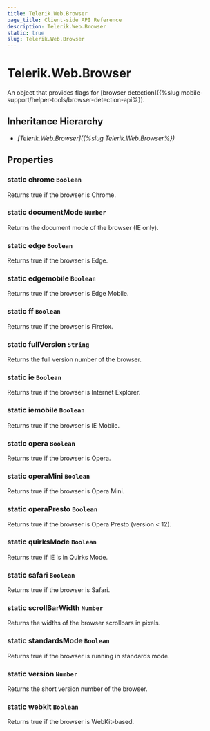 ```yaml
---
title: Telerik.Web.Browser
page_title: Client-side API Reference
description: Telerik.Web.Browser
static: true
slug: Telerik.Web.Browser
---
```


# Telerik.Web.Browser

An object that provides flags for [browser detection]({%slug mobile-support/helper-tools/browser-detection-api%}).

## Inheritance Hierarchy

* *[Telerik.Web.Browser]({%slug Telerik.Web.Browser%})*


## Properties

### static chrome `Boolean`

Returns true if the browser is Chrome.

### static documentMode `Number`

Returns the document mode of the browser (IE only).

### static edge `Boolean`

Returns true if the browser is Edge.

### static edgemobile `Boolean`

Returns true if the browser is Edge Mobile.

### static ff `Boolean`

Returns true if the browser is Firefox.

### static fullVersion `String`

Returns the full version number of the browser.

### static ie `Boolean`

Returns true if the browser is Internet Explorer.

### static iemobile `Boolean`

Returns true if the browser is IE Mobile.

### static opera `Boolean`

Returns true if the browser is Opera.

### static operaMini `Boolean`

Returns true if the browser is Opera Mini.

### static operaPresto `Boolean`

Returns true if the browser is Opera Presto (version < 12).

### static quirksMode `Boolean`

Returns true if IE is in Quirks Mode.

### static safari `Boolean`

Returns true if the browser is Safari.

### static scrollBarWidth `Number`

Returns the widths of the browser scrollbars in pixels.

### static standardsMode `Boolean`

Returns true if the browser is running in standards mode.

### static version `Number`

Returns the short version number of the browser.

### static webkit `Boolean`

Returns true if the browser is WebKit-based.

